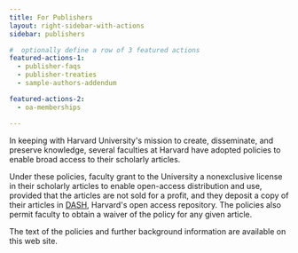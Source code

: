 ```yaml
---
title: For Publishers
layout: right-sidebar-with-actions
sidebar: publishers

#  optionally define a row of 3 featured actions
featured-actions-1:
  - publisher-faqs
  - publisher-treaties
  - sample-authors-addendum

featured-actions-2:
  - oa-memberships

---
```


In keeping with Harvard University's mission to create, disseminate, and preserve knowledge, several faculties at Harvard have adopted policies to enable broad access to their scholarly articles.

Under these policies, faculty grant to the University a nonexclusive license in their scholarly articles to enable open-access distribution and use, provided that the articles are not sold for a profit, and they deposit a copy of their articles in [DASH](http://dash.harvard.edu/), Harvard's open access repository. The policies also permit faculty to obtain a waiver of the policy for any given article.

The text of the policies and further background information are available on this web site.
